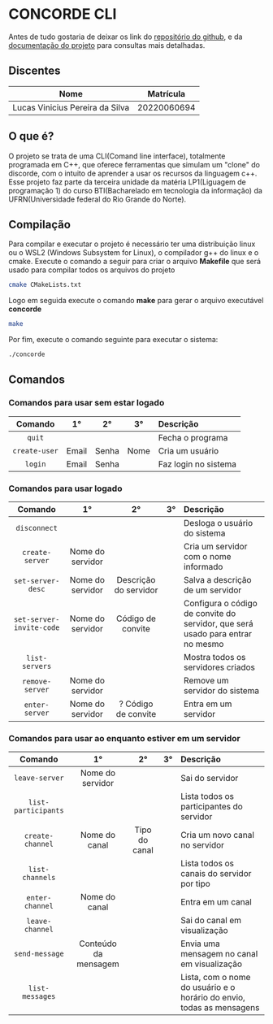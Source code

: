 # CONCORDE CLI

Antes de tudo gostaria de deixar os link do [repositório do github](https://github.com/lucasnike/LP1-PROJETO-CONCORDE.git), e da [documentação do projeto](https://lucasnike.github.io/LP1-PROJETO-CONCORDE/) para consultas mais detalhadas.

## Discentes
| Nome                            | Matrícula   |
| ------------------------------- | ----------- |
| Lucas Vinicius Pereira da Silva | 20220060694 |
## O que é?

O projeto se trata de uma CLI(Comand line interface), totalmente programada em C++, que oferece ferramentas que simulam um "clone" do discorde, com o intuito de aprender a usar os recursos da linguagem c++. Esse projeto faz parte da terceira unidade da matéria LP1(Liguagem de programação 1) do curso BTI(Bacharelado em tecnologia da informação) da UFRN(Universidade federal do Rio Grande do Norte).

## Compilação
Para compilar e executar o projeto é necessário ter uma distribuição linux ou o WSL2 (Windows Subsystem for Linux), o compilador g++ do linux e o cmake.
Execute o comando a seguir para criar o arquivo **Makefile** que será usado para compilar todos os arquivos do projeto

```bash
cmake CMakeLists.txt
```
Logo em seguida execute o comando **make** para gerar o arquivo executável **concorde** 
```bash
make
```

Por fim, execute o comando seguinte para executar o sistema:
```bash
./concorde
```

## Comandos

### Comandos para usar sem estar logado

|    Comando    |  1°   |  2°   |  3°   | Descrição            |
| :-----------: | :---: | :---: | :---: | :------------------- |
|    `quit`     |       |       |       | Fecha o programa     |
| `create-user` | Email | Senha | Nome  | Cria um usuário      |
|    `login`    | Email | Senha |       | Faz login no sistema |

### Comandos para usar logado

|         Comando          |        1°        |          2°           |  3°   | Descrição                                                                      |
| :----------------------: | :--------------: | :-------------------: | :---: | :----------------------------------------------------------------------------- |
|       `disconnect`       |                  |                       |       | Desloga o usuário do sistema                                                   |
|     `create-server`      | Nome do servidor |                       |       | Cria um servidor com o nome informado                                          |
|    `set-server-desc`     | Nome do servidor | Descrição do servidor |       | Salva a descrição de um servidor                                               |
| `set-server-invite-code` | Nome do servidor |   Código de convite   |       | Configura o código de convite do servidor, que será usado para entrar no mesmo |
|      `list-servers`      |                  |                       |       | Mostra todos os servidores criados                                             |
|     `remove-server`      | Nome do servidor |                       |       | Remove um servidor do sistema                                                  |
|      `enter-server`      | Nome do servidor |  ? Código de convite  |       | Entra em um servidor                                                           |

### Comandos para usar ao enquanto estiver em um servidor

|       Comando       |          1°          |      2°       |  3°   | Descrição                                                             |
| :-----------------: | :------------------: | :-----------: | :---: | :-------------------------------------------------------------------- |
|   `leave-server`    |   Nome do servidor   |               |       | Sai do servidor                                                       |
| `list-participants` |                      |               |       | Lista todos os participantes do servidor                              |
|  `create-channel`   |    Nome do canal     | Tipo do canal |       | Cria um novo canal no servidor                                        |
|   `list-channels`   |                      |               |       | Lista todos os canais do servidor por tipo                            |
|   `enter-channel`   |    Nome do canal     |               |       | Entra em um canal                                                     |
|   `leave-channel`   |                      |               |       | Sai do canal em visualização                                          |
|   `send-message`    | Conteúdo da mensagem |               |       | Envia uma mensagem no canal em visualização                           |
|   `list-messages`   |                      |               |       | Lista, com o nome do usuário e o horário do envio, todas as mensagens |